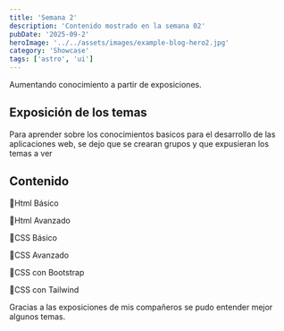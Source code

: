 ```yaml
---
title: 'Semana 2'
description: 'Contenido mostrado en la semana 02'
pubDate: '2025-09-2'
heroImage: '../../assets/images/example-blog-hero2.jpg'
category: 'Showcase'
tags: ['astro', 'ui']
---
```


Aumentando conocimiento a partir de exposiciones.

## Exposición de los temas

Para aprender sobre los conocimientos basicos para el desarrollo de las aplicaciones web, se dejo que se crearan grupos y que expusieran los temas a ver

## Contenido

🔹Html Básico

🔹Html Avanzado 

🔹CSS Básico 

🔹CSS Avanzado

🔹CSS con Bootstrap

🔹CSS con Tailwind

Gracias a las exposiciones de mis compañeros se pudo entender mejor algunos temas.
